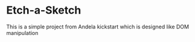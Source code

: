 # Etch-a-Sketch
This is a simple project from Andela kickstart which  is designed like DOM manipulation
